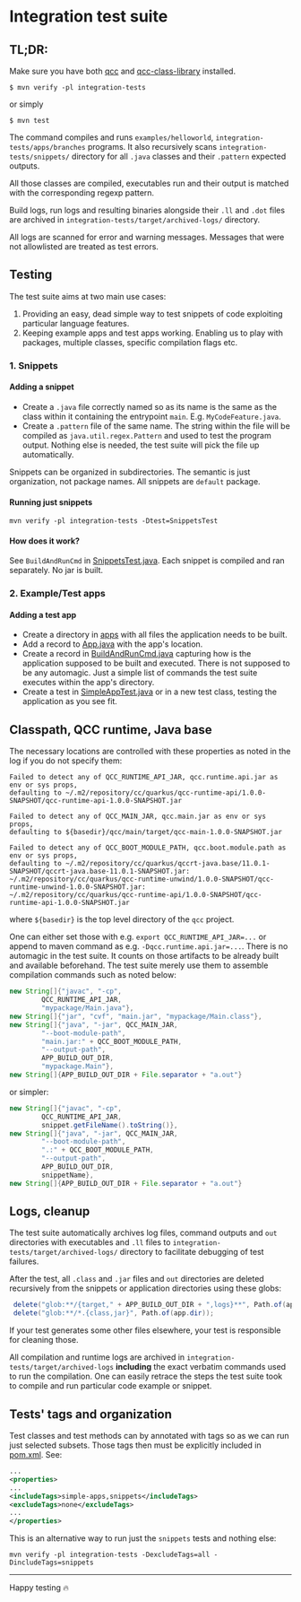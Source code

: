 # Integration test suite

## TL;DR:
Make sure you have both [qcc](https://github.com/quarkuscc/qcc/) and [qcc-class-library](https://github.com/quarkuscc/qcc-class-library) installed.

```
$ mvn verify -pl integration-tests
```

or simply

```
$ mvn test
```

The command compiles and runs `examples/helloworld`, `integration-tests/apps/branches` programs.
It also recursively scans `integration-tests/snippets/` directory for all `.java` classes and their `.pattern` expected outputs.

All those classes are compiled, executables run and their output is matched with the corresponding regexp pattern.

Build logs, run logs and resulting binaries alongside their `.ll` and `.dot` files are archived in `integration-tests/target/archived-logs/` directory.

All logs are scanned for error and warning messages. Messages that were not allowlisted are treated as test errors. 

## Testing

The test suite aims at two main use cases:
1. Providing an easy, dead simple way to test snippets of code exploiting particular language features.
2. Keeping example apps and test apps working. Enabling us to play with packages, multiple classes, specific compilation flags etc.

### 1. Snippets

#### Adding a snippet
 * Create a `.java` file correctly named so as its name is the same as the class within it containing the entrypoint `main`. E.g. `MyCodeFeature.java`.
 * Create a `.pattern` file of the same name. The string within the file will be compiled as `java.util.regex.Pattern` and used to test the program output. Nothing else is needed, the test suite will pick the file up automatically.

Snippets can be organized in subdirectories. The semantic is just organization, not package names. All snippets are `default` package.

#### Running just snippets

```
mvn verify -pl integration-tests -Dtest=SnippetsTest
```

#### How does it work?
See `BuildAndRunCmd` in [SnippetsTest.java](./src/it/java/cc/quarkus/qcc/tests/integration/SnippetsTest.java). 
Each snippet is compiled and ran separately. No jar is built. 

### 2. Example/Test apps

#### Adding a test app

 * Create a directory in [apps](./apps) with all files the application needs to be built.
 * Add a record to [App.java](./src/it/java/cc/quarkus/qcc/tests/integration/utils/App.java) with the app's location. 
 * Create a record in [BuildAndRunCmd.java](./src/it/java/cc/quarkus/qcc/tests/integration/utils/BuildAndRunCmd.java) capturing how is the application supposed to be built and executed. There is not supposed to be any automagic. Just a simple list of commands the test suite executes within the app's directory. 
 * Create a test in [SimpleAppTest.java](./src/it/java/cc/quarkus/qcc/tests/integration/SimpleAppTest.java) or in a new test class, testing the application as you see fit.

## Classpath, QCC runtime, Java base

The necessary locations are controlled with these properties as noted in the log if you do not specify them:

```
Failed to detect any of QCC_RUNTIME_API_JAR, qcc.runtime.api.jar as env or sys props, 
defaulting to ~/.m2/repository/cc/quarkus/qcc-runtime-api/1.0.0-SNAPSHOT/qcc-runtime-api-1.0.0-SNAPSHOT.jar

Failed to detect any of QCC_MAIN_JAR, qcc.main.jar as env or sys props, 
defaulting to ${basedir}/qcc/main/target/qcc-main-1.0.0-SNAPSHOT.jar

Failed to detect any of QCC_BOOT_MODULE_PATH, qcc.boot.module.path as env or sys props, 
defaulting to ~/.m2/repository/cc/quarkus/qccrt-java.base/11.0.1-SNAPSHOT/qccrt-java.base-11.0.1-SNAPSHOT.jar:
~/.m2/repository/cc/quarkus/qcc-runtime-unwind/1.0.0-SNAPSHOT/qcc-runtime-unwind-1.0.0-SNAPSHOT.jar:
~/.m2/repository/cc/quarkus/qcc-runtime-api/1.0.0-SNAPSHOT/qcc-runtime-api-1.0.0-SNAPSHOT.jar
```
where `${basedir}` is the top level directory of the `qcc` project.

One can either set those with e.g. `export QCC_RUNTIME_API_JAR=...` or append to maven command as e.g. `-Dqcc.runtime.api.jar=...`.
There is no automagic in the test suite. It counts on those artifacts to be already built and available beforehand. The test suite merely use them to assemble compilation commands such as noted below:

```java
new String[]{"javac", "-cp",
        QCC_RUNTIME_API_JAR,
        "mypackage/Main.java"},
new String[]{"jar", "cvf", "main.jar", "mypackage/Main.class"},
new String[]{"java", "-jar", QCC_MAIN_JAR,
        "--boot-module-path",
        "main.jar:" + QCC_BOOT_MODULE_PATH,
        "--output-path",
        APP_BUILD_OUT_DIR,
        "mypackage.Main"},
new String[]{APP_BUILD_OUT_DIR + File.separator + "a.out"}
```

or simpler:

```java
new String[]{"javac", "-cp",
        QCC_RUNTIME_API_JAR,
        snippet.getFileName().toString()},
new String[]{"java", "-jar", QCC_MAIN_JAR,
        "--boot-module-path",
        ".:" + QCC_BOOT_MODULE_PATH,
        "--output-path",
        APP_BUILD_OUT_DIR,
        snippetName},
new String[]{APP_BUILD_OUT_DIR + File.separator + "a.out"}
```

## Logs, cleanup

The test suite automatically archives log files, command outputs and `out` directories with 
executables and `.ll` files to `integration-tests/target/archived-logs/` directory to facilitate 
debugging of test failures.

After the test, all `.class` and `.jar` files and `out` directories are deleted recursively from the
snippets or application directories using these globs:

```java
 delete("glob:**/{target," + APP_BUILD_OUT_DIR + ",logs}**", Path.of(app.dir));
 delete("glob:**/*.{class,jar}", Path.of(app.dir));
``` 
If your test generates some other files elsewhere, your test is responsible for cleaning those.

All compilation and runtime logs are archived in `integration-tests/target/archived-logs` **including** the exact verbatim
commands used to run the compilation. One can easily retrace the steps the test suite took to compile and run particular code example or snippet. 

## Tests' tags and organization
Test classes and test methods can by annotated with tags so as we can run just selected subsets. Those tags then must be explicitly included in [pom.xml](./pom.xml). See:

```xml
...
<properties>
...
<includeTags>simple-apps,snippets</includeTags>
<excludeTags>none</excludeTags>
...
</properties>
``` 

This is an alternative way to run just the `snippets` tests and nothing else:

```
mvn verify -pl integration-tests -DexcludeTags=all -DincludeTags=snippets 
```

---
Happy testing 🔥
